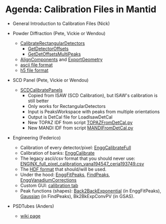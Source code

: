 Agenda:  Calibration Files in Mantid
=========

* General Introduction to Calibration Files (Nick)

* Powder Diffraction (Pete, Vickie or Wendou)
  * [CalibrateRectangularDetectors](http://docs.mantidproject.org/nightly/algorithms/CalibrateRectangularDetectors-v1.html)
    * [GetDetectorOffsets](http://docs.mantidproject.org/nightly/algorithms/GetDetectorOffsets-v1.html)
    * [GetDetOffsetsMultiPeaks](http://docs.mantidproject.org/nightly/algorithms/GetDetOffsetsMultiPeaks-v1.html)
  * [AlignComponents](https://github.com/mantidproject/mantid/blob/master/docs/source/algorithms/AlignComponents-v1.rst) and [ExportGeometry](http://docs.mantidproject.org/nightly/algorithms/ExportGeometry-v1.html)
  * [ascii file format](http://docs.mantidproject.org/nightly/algorithms/LoadCalFile-v1.html)
  * [h5 file format](http://docs.mantidproject.org/nightly/concepts/DiffractionCalibrationWorkspace.html)

* SCD Panel (Pete, Vickie or Wendou)
  * [SCDCalibratePanels](http://docs.mantidproject.org/nightly/algorithms/SCDCalibratePanels-v1.html)
    * Copied from ISAW (SCD Calibration), but ISAW's calibration is still better
    * Only works for RectangularDetectors
    * Input is PeaksWorkspace with peaks from multiple orientations
    * Output is DetCal file for LoadIsawDetCal
    * New TOPAZ IDF from script [TOPAZFromDetCal.py](https://github.com/mantidproject/mantidgeometry/blob/master/TOPAZ/TOPAZFromDetCal.py)
    * New MANDI IDF from script [MANDIFromDetCal.py](https://github.com/mantidproject/mantidgeometry/blob/master/MANDI/MANDIFromDetCal.py)
  
* Engineering (Federico)
  * Calibration of every detector/pixel: [EnggCalibrateFull](http://docs.mantidproject.org/nightly/algorithms/EnggCalibrateFull-v1.html)
  * Calibration of banks: [EnggCalibrate](http://docs.mantidproject.org/nightly/algorithms/EnggCalibrate-v1.html)
  *  The legacy ascii/csv format that you should never use: [ENGINX_full_pixel_calibration_vana194547_ceria193749.csv](https://github.com/mantidproject/mantid/blob/master/scripts/Engineering/calib/ENGINX_full_pixel_calibration_vana194547_ceria193749.csv)
  *  The [HDF format](http://docs.mantidproject.org/nightly/concepts/DiffractionCalibrationWorkspace.html) that should/will be used.
  *  Under the hood: [EnggFitPeaks](http://docs.mantidproject.org/nightly/algorithms/EnggFitPeaks1.html), [FindPeaks](http://docs.mantidproject.org/nightly/algorithms/FindPeaks.html),  [EnggVanadiumCorrections](http://docs.mantidproject.org/nightly/algorithms/EnggVanadiumCorrections1.html)
  *  Custom GUI: [calibration tab](http://www.mantidproject.org/File:Engggui_36_calib_tab.png)
  *  Peak functions (shapes):  [Back2BackExponential](http://docs.mantidproject.org/nightly/fitfunctions/BackToBackExponential.html) (in EnggFitPeaks), [Gaussian](http://docs.mantidproject.org/nightly/fitfunctions/Gaussian.html) (in FindPeaks), Bk2BkExpConvPV (in GSAS).

* PSDTubes (Anders)
  * [wiki page](http://www.mantidproject.org/Tube_Calibration)
